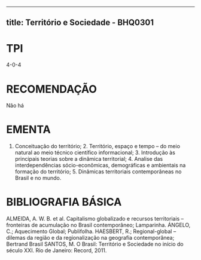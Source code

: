 
---
title: Território e Sociedade - BHQ0301 
---

# TPI

4-0-4

# RECOMENDAÇÃO

Não há

# EMENTA

1. Conceituação do território; 2. Território, espaço e tempo – do meio natural ao meio técnico científico informacional; 3. Introdução às principais teorias sobre a dinâmica territorial; 4. Analise das interdependências sócio-econômicas, demográficas e ambientais na formação do território; 5. Dinâmicas territoriais contemporâneas no Brasil e no mundo.

# BIBLIOGRAFIA BÁSICA

ALMEIDA, A. W. B. et al. Capitalismo globalizado e recursos territoriais – fronteiras de acumulação no Brasil contemporâneo; Lamparinha.
ÁNGELO, C.; Aquecimento Global; Publifolha.
HAESBERT, R.; Regional-global – dilemas da região e da regionalização na geografia contemporânea; Bertrand Brasil
SANTOS, M. O Brasil: Território e Sociedade no início do século XXI. Rio de Janeiro: Record, 2011.
        